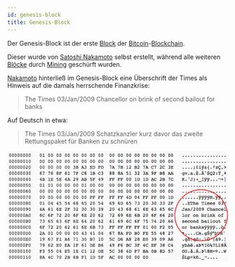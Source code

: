 ```yaml
---
id: genesis-block
title: Genesis-Block
---
```


Der Genesis-Block ist der erste [Block](../b/block) der [Bitcoin](../b/bitcoin)-[Blockchain](../b/blockchain).

Dieser wurde von [Satoshi Nakamoto](../s/satoshi-nakamoto) selbst erstellt, während alle weiteren [Blöcke](../b/block) durch [Mining](../m/mining) geschürft wurden.

[Nakamoto](../s/satoshi-nakamoto) hinterließ im Genesis-Block eine Überschrift der Times als Hinweis auf die damals herrschende Finanzkrise:

> The Times 03/Jan/2009 Chancellor on brink of second bailout for banks

Auf Deutsch in etwa:

> The Times 03/Jan/2009 Schatzkanzler kurz davor das zweite Rettungspaket für Banken zu schnüren

![Genesis-Block](../../static/genesis-block.png)

